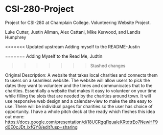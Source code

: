 # CSI-280-Project
Project for CSI-280 at Champlain College. Volunteering Website Project.

Luke Cutter, Justin Allman, Alex Cattani, Mike Kerwood, and Landis Humphrey

<<<<<<< Updated upstream
Adding myself to the README-Justin

=======
Adding Myself to the Read Me, Judtin
>>>>>>> Stashed changes

Original Description: A website that takes local charities and connects them to users on a seamless website. 
The website will allow users to pick the dates they want to volunteer and the times and communicates that to the charities. 
Essentially a website that makes it easy to volunteer on your time while filling the slots that are needed by the charities around town. 
It will use responsive web design and a calendar-view to make the site easy to use. There will be individual pages for charities so the user has choice of opportunity. 
I have a whole pitch deck at the ready which fleshes this idea out more: https://docs.google.com/presentation/d/18UCRgql1qualeKRtdtrEo7NewHF9d0E0cJDt_lxfGY8/edit?usp=sharing 


